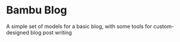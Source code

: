 # Bambu Blog

A simple set of models for a basic blog, with some tools for custom-designed blog post writing